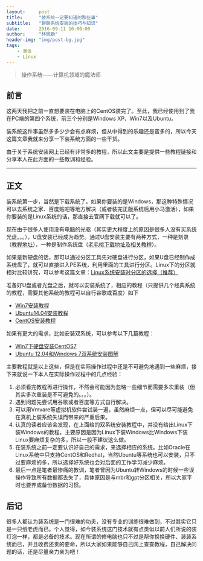 ```yaml
---
layout:     post
title:      "装系统一定要知道的那些事"
subtitle:   "聊聊系统安装的技巧与知识"
date:       2016-09-11 16:00:00
author:     "林佩勤"
header-img: "img/post-bg.jpg"
tags:
    - 漫谈
    - Linux
---
```


> 操作系统——计算机领域的魔法师


## 前言

这两天我把之前一直想要装在电脑上的CentOS装完了。至此，我已经使用到了我在PC端的第四个系统，前三个分别是Windows XP、Win7以及Ubuntu。

装系统这件事虽然多多少少会有点麻烦，但从中得到的乐趣还是蛮多的，所以今天这篇文章我就来分享一下装系统方面的一些干货。

由于关于系统安装网上已经有非常多的教程，所以此文主要是提供一些教程链接和分享本人在此方面的一些教训和经验。

---

## 正文

装系统第一步，当然是下载系统了。如果你要装的是Windows，那这种特殊情况可以去系统之家、百度贴吧等地方解决（或者装完正版系统后用小马激活），如果你要装的是Linux系统的话，那直接去官网下载就可以了。

现在由于很多人使用没有电脑的光驱（其实更大程度上的原因是很多人没有买系统光盘。。。），U盘安装已经成为趋势。通过U盘安装主要有两种方式，一种是刻录（[教程地址](http://jingyan.baidu.com/article/363872ec8b4f6a6e4ba16f2b.html)），一种是制作系统盘（[老毛桃下载地址及相关教程](http://www.laomaotao.org/)）。

如果是新硬盘的话，那可以通过分区工具先对硬盘进行分区，如果U盘已经制作成系统盘了，就可以直接进入PE系统，利用里面的工具进行分区。Linux下的分区就相对比较讲究，可以参考这篇文章：[Linux系统安装时分区的选择（推荐）](http://www.cnblogs.com/gylei/archive/2011/12/04/2275987.html)

准备好U盘或者光盘之后，就可以安装系统了，相应的教程（只提供几个经典系统的教程，需要其他系统的教程可以自行谷歌或百度）如下

- [Win7安装教程](http://wenku.baidu.com/view/476cee1fc281e53a5802ff45.html)
- [Ubuntu14.04安装教程](http://forum.ubuntu.org.cn/viewtopic.php?f=77&t=458267l)
- [CentOS安装教程](http://www.osyunwei.com/archives/7829.html)

如果有更大的需求，比如安装双系统，可以参考以下几篇教程：

- [Win7下硬盘安装CentOS7](http://bckong.blog.51cto.com/5092126/1574489)
- [Ubuntu 12.04和Windows 7双系统安装图解](http://www.linuxidc.com/Linux/2012-05/59663.htm)

主要教程就是以上这些，但是在实际操作过程中还是不可避免地遇到一些麻烦，接下来就说一下本人在实际操作过程中的几点经验：

1. 必须看完教程再进行操作，不然会可能因为忽略一些细节而需要多次重装（但其实多次重装是不可避免的。。。）。
2. 遇到问题先尝试用谷歌或者百度等方式自行解决。
3. 可以用Vmvare等虚拟机软件尝试装一遍，虽然麻烦一点，但可以尽可能避免在真机上装系统失误而带来的严重后果。
4. 认真的读者应该会发现，在上面给的双系统安装教程中，并没有给出Linux下装Windows的教程，主要原因是因为Linux下装Windows比Windows下装Linux要麻烦复杂的多，所以一般不建议这么做。
5. 在装系统之前一定要认识好自己的需求，来选择相应的系统。比如Oracle在Linux系统中只支持CentOS和Redhat，当然Ubuntu等系统也可以安装，只不过要麻烦的多，所以选择好系统也会对后面的工作学习减少麻烦。
6. 最后一点是笔者最惨痛的教训，笔者曾因为Ubuntu转Windows的时候一些误操作导致所有数据都丢失了，具体原因是与mbr和gpt分区相关，所以大家平时也要养成备份数据的习惯。

## 后记

很多人都认为装系统是一门很难的功夫，没有专业的训练很难做到，不过其实它只是一只纸老虎而已。个人觉得，如今装系统这门技术就有点类似以前人们所说的装灯泡一样，都是必备的技术。现在所谓的修电脑也只不过是帮你换换硬件、装装系统而已，并且收费还贵的要命，所以大家如果能够自己网上查查教程，自己解决问题的话，还是尽量亲力亲为吧！
